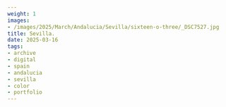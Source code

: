 ```yaml
---
weight: 1
images:
- /images/2025/March/Andalucia/Sevilla/sixteen-o-three/_DSC7527.jpg
title: Sevilla.
date: 2025-03-16
tags:
- archive
- digital
- spain
- andalucia
- sevilla
- color
- portfolio
---
```



